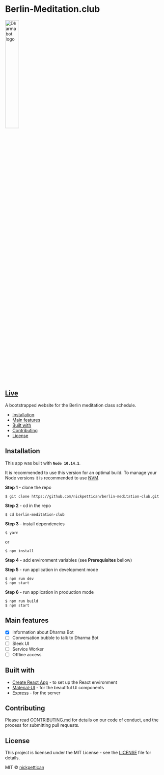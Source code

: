 # Berlin-Meditation.club

<a href="https://m.me/dharmabot"><img src="https://www.nicolaspettican.com/css/img/dharmabot-logo-v2-round.png" title="Dharmabot logo" alt="Dharmabot logo" width="30%"></a>

## [Live](http://berlin-meditation.club)

A bootstrapped website for the Berlin meditation class schedule.

<!-- START doctoc generated TOC please keep comment here to allow auto update -->

<!-- DON'T EDIT THIS SECTION, INSTEAD RE-RUN doctoc TO UPDATE -->

-   [Installation](#installation)
-   [Main features](#main-features)
-   [Built with](#built-with)
-   [Contributing](#contributing)
-   [License](#license)

<!-- END doctoc generated TOC please keep comment here to allow auto update -->

## Installation

This app was built with **`Node 10.14.1`**. 

It is recommended to use this version for an optimal build. To manage your Node versions it is recommended to use [NVM](https://github.com/creationix/nvm).

**Step 1** - clone the repo

    $ git clone https://github.com/nickpettican/berlin-meditation-club.git

**Step 2** - cd in the repo

    $ cd berlin-meditation-club

**Step 3** - install dependencies

    $ yarn

or

    $ npm install

**Step 4** - add environment variables (see **Prerequisites** bellow)

**Step 5** - run application in development mode

    $ npm run dev
    $ npm start

**Step 6** - run application in production mode

    $ npm run build
    $ npm start

## Main features

-   [x] Information about Dharma Bot
-   [ ] Conversation bubble to talk to Dharma Bot
-   [ ] Sleek UI
-   [ ] Service Worker
-   [ ] Offline access

## Built with

-   [Create React App](https://github.com/facebook/create-react-app) - to set up the React environment
-   [Material-UI](https://material-ui.com) - for the beautiful UI components
-   [Express](https://expressjs.com/) - for the server

## Contributing

Please read [CONTRIBUTING.md](https://gist.github.com/PurpleBooth/b24679402957c63ec426) for details on our code of conduct, and the process for submitting pull requests.

## License

This project is licensed under the MIT License - see the [LICENSE](https://github.com/nickpettican/dharma-bot-homepage/blob/master/LICENSE) file for details.

MIT © [nickpettican](https://github.com/nickpettican)
